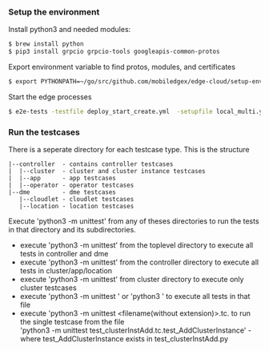 ### Setup the environment
Install python3 and needed modules:
```sh
$ brew install python
$ pip3 install grpcio grpcio-tools googleapis-common-protos
```

Export environment variable to find protos, modules, and certificates
```sh
$ export PYTHONPATH=~/go/src/github.com/mobiledgex/edge-cloud/setup-env/e2e-tests/python/protos:~/go/src/github.com/mobiledgex/edge-cloud/setup-env/e2e-tests/python/modules:~/go/src/github.com/mobiledgex/edge-cloud/setup-env/e2e-tests/python/certs
```

Start the edge processes
```sh
$ e2e-tests -testfile deploy_start_create.yml  -setupfile local_multi.yml -stop
```

### Run the testcases
There is a seperate directory for each testcase type. This is the structure
    
    |--controller  - contains controller testcases
    |  |--cluster  - cluster and cluster instance testcases
    |  |--app      - app testcases
    |  |--operator - operator testcases
    |--dme         - dme testcases
       |--cloudlet - cloudlet testcases 
       |--location - location testcases

Execute 'python3 -m unittest' from any of theses directories to run the tests in that directory and its subdirectories.
* execute 'python3 -m unittest' from the toplevel directory to execute all tests in controller and dme
* execute 'python3 -m unittest' from the controller directory to execute all tests in cluster/app/location
* execute 'python3 -m unittest' from cluster directory to execute only cluster testcases 
* execute 'python3 -m unittest <filename>' or 'python3 <filename>' to execute all tests in that file
* execute 'python3 -m unittest <filename(without extension)>.tc.<testname> to run the single testcase from the file\
          'python3 -m unittest test_clusterInstAdd.tc.test_AddClusterInstance' - where test_AddClusterInstance exists in test_clusterInstAdd.py
